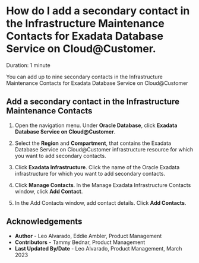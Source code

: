 # How do I add a secondary contact in the Infrastructure Maintenance Contacts for Exadata Database Service on Cloud@Customer.
Duration: 1 minute

You can add up to nine secondary contacts in the Infrastructure Maintenance Contacts for Exadata Database Service on Cloud@Customer
 
## Add a secondary contact in the Infrastructure Maintenance Contacts

1. Open the navigation menu. Under **Oracle Database**, click **Exadata Database Service on Cloud@Customer**.

2. Select the **Region** and **Compartment**, that contains the Exadata Database Service on Cloud@Customer  infrastructure resource for which you want to add secondary contacts.

3. Click **Exadata Infrastructure**. Click the name of the Oracle Exadata infrastructure for which you want to add secondary contacts.

4. Click **Manage Contacts**. In the Manage Exadata Infrastructure Contacts window, click **Add Contact**.

5. In the Add Contacts window, add contact details. Click **Add Contacts**.


## Acknowledgements
* **Author** - Leo Alvarado, Eddie Ambler, Product Management
* **Contributors** -  Tammy Bednar, Product Management
* **Last Updated By/Date** - Leo Alvarado, Product Management, March 2023
